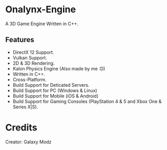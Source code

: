 # Onalynx-Engine
A 3D Game Engine Written in C++.

## Features
* DirectX 12 Support.
* Vulkan Support.
* 2D & 3D Rendering.
* Kalon Physics Engine (Also made by me :D)
* Written in C++.
* Cross-Platform.
* Build Support for Deticated Servers.
* Build Support for PC (Windows & Linux)
* Build Support for Mobile (iOS & Android)
* Build Support for Gaming Consoles (PlayStation 4 & 5 and Xbox One & Series X|S).

# Credits
Creator: Galaxy Modz
